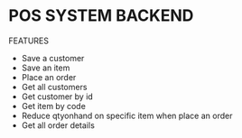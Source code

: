 # POS SYSTEM BACKEND
FEATURES
* Save a customer
* Save an item
* Place an order
* Get all customers
* Get customer by id
* Get item by code
* Reduce qtyonhand on specific item when place an order
* Get all order details

